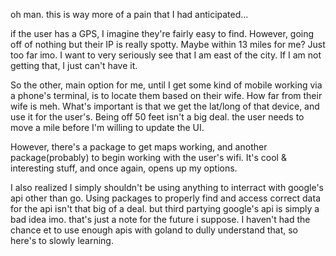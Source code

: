 oh man. this is way more of a pain that I had anticipated...

if the user has a GPS, I imagine they're fairly easy to find. However, going off of nothing but their IP is really spotty. Maybe within 13 miles for me? Just too far imo. I want to very seriously see that I am east of the city. If I am not getting that, I just can't have it.

So the other, main option for me, until I get some kind of mobile working via a phone's terminal, is to locate them based on their wife. How far from their wife is meh. What's important is that we get the lat/long of that device, and use it for the user's. Being off 50 feet isn't a big deal. the user needs to move a mile before I'm willing to update the UI.

However, there's a package to get maps working, and another package(probably) to begin working with the user's wifi. It's cool & interesting stuff, and once again, opens up my options.

I also realized I simply shouldn't be using anything to interract with google's api  other than go. Using packages to properly find and access correct data for the api isn't that big of a deal. but third partying google's api is simply a bad idea imo. that's just a note for the future i suppose. I haven't had the chance et to use enough apis with goland to dully understand that, so here's to slowly learning.